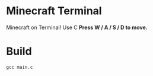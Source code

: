 # Minecraft Terminal
 Minecraft on Terminal!
 Use C
 **Press W / A / S / D to move.**
# Build
  `gcc main.c`
